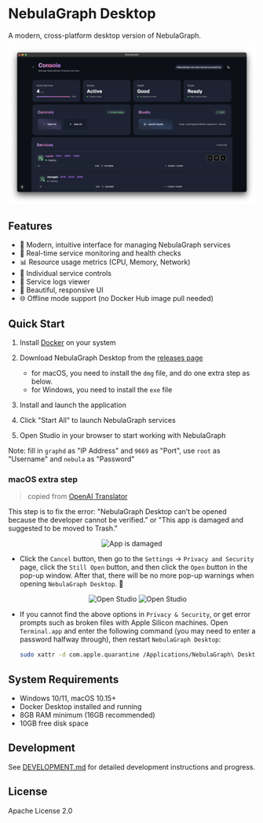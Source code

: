 # NebulaGraph Desktop

A modern, cross-platform desktop version of NebulaGraph.

![NebulaGraph Desktop](./assets/screenshot.png)

## Features

- 🚀 Modern, intuitive interface for managing NebulaGraph services
- 🔄 Real-time service monitoring and health checks
- 📊 Resource usage metrics (CPU, Memory, Network)
- 🔧 Individual service controls
- 📝 Service logs viewer
- 🎨 Beautiful, responsive UI
- 🌐 Offline mode support (no Docker Hub image pull needed)

## Quick Start

1. Install [Docker](https://www.docker.com/get-started) on your system

2. Download NebulaGraph Desktop from the [releases page](https://github.com/wey-gu/nebulagraph-desktop/releases)

    - for macOS, you need to install the `dmg` file, and do one extra step as below.
    - for Windows, you need to install the `exe` file

3. Install and launch the application

4. Click "Start All" to launch NebulaGraph services

5. Open Studio in your browser to start working with NebulaGraph

Note: fill in `graphd` as "IP Address" and `9669` as "Port", use `root` as "Username" and `nebula` as "Password"

### macOS extra step

> copied from [OpenAI Translator](https://github.com/openai-translator/openai-translator/)

This step is to fix the error: "NebulaGraph Desktop can’t be opened because the developer cannot be verified." or "This app is damaged and suggested to be moved to Trash."

<p align="center">
    <img alt="App is damaged" width="300" src="https://user-images.githubusercontent.com/1206493/223916804-45ce3f34-6a4a-4baf-a0c1-4ab5c54c521f.png" />
</p>

- Click the `Cancel` button, then go to the `Settings` -> `Privacy and Security` page, click the `Still Open` button, and then click the `Open` button in the pop-up window. After that, there will be no more pop-up warnings when opening `NebulaGraph Desktop`. 🎉
    <p align="center">
        <img alt="Open Studio" width="500" src="https://user-images.githubusercontent.com/1206493/223916970-9c99f15e-cf61-4770-b92d-4a78f980bb26.png" /> <img alt="Open Studio" width="200" src="https://user-images.githubusercontent.com/1206493/223917449-ed1ac19f-c43d-4b13-9888-79ba46ceb862.png" />
    </p>

- If you cannot find the above options in `Privacy & Security`, or get error prompts such as broken files with Apple Silicon machines. Open `Terminal.app` and enter the following command (you may need to enter a password halfway through), then restart `NebulaGraph Desktop`:

    ```sh
    sudo xattr -d com.apple.quarantine /Applications/NebulaGraph\ Desktop.app
    ```

## System Requirements

- Windows 10/11, macOS 10.15+
- Docker Desktop installed and running
- 8GB RAM minimum (16GB recommended)
- 10GB free disk space

## Development

See [DEVELOPMENT.md](./DEVELOPMENT.md) for detailed development instructions and progress.


## License

Apache License 2.0

